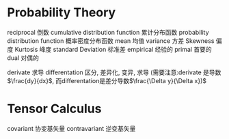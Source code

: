# Probability Theory

reciprocal 倒数 
cumulative distribution function 累计分布函数
probability distribution function 概率密度分布函数 
mean 均值
variance 方差
Skewness 偏度
Kurtosis 峰度
standard Deviation 标准差
empirical 经验的 
primal 首要的
dual 对偶的

derivate 求导
differentation  区分, 差异化, 变异, 求导
(需要注意:derivate 是导数$\frac{dy}{dx}$, 而differentation是差分导数$\frac{\Delta y}{\Delta x})$ 

# Tensor Calculus

covariant 协变基矢量
contravariant 逆变基矢量
